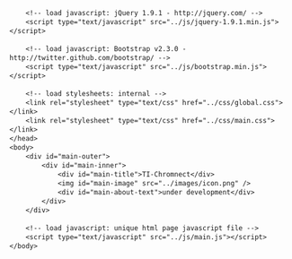 <html>
    <head>
        <!-- load stylesheets: Bootstrap v2.3.0 - http://twitter.github.com/bootstrap/index.html -->
        <link rel="stylesheet" type="text/css" href="../css/bootstrap.min.css"></link>

        <!-- load javascript: jQuery 1.9.1 - http://jquery.com/ -->
        <script type="text/javascript" src="../js/jquery-1.9.1.min.js"></script>

        <!-- load javascript: Bootstrap v2.3.0 - http://twitter.github.com/bootstrap/ -->
        <script type="text/javascript" src="../js/bootstrap.min.js"></script>

        <!-- load stylesheets: internal -->
        <link rel="stylesheet" type="text/css" href="../css/global.css"></link>
        <link rel="stylesheet" type="text/css" href="../css/main.css"></link>
    </head>
    <body>
        <div id="main-outer">
            <div id="main-inner">
                <div id="main-title">TI-Chromnect</div>
                <img id="main-image" src="../images/icon.png" />
                <div id="main-about-text">under development</div>
            </div>
        </div>

        <!-- load javascript: unique html page javascript file -->
        <script type="text/javascript" src="../js/main.js"></script>
    </body>
</html>
